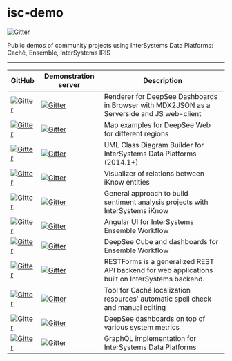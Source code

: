 # isc-demo

[![Gitter](https://img.shields.io/badge/chat-on%20telegram-blue.svg)](https://t.me/joinchat/FoZ4M0wkke0oaak2PzPZMg)

Public demos of community projects using InterSystems Data Platforms: Caché, Ensemble, InterSystems IRIS

-----------

GitHub|Demonstration server|Description
----|----|----
[![Gitter](https://img.shields.io/badge/Repo-DeepSeeWeb-green.svg)](https://github.com/intersystems-ru/DeepSeeWeb)|[![Gitter](https://img.shields.io/badge/Demo-DeepSeeWeb-blue.svg)](http://37.139.6.217:57773/dsw/index.html#!/?ns=SAMPLES)|Renderer for DeepSee Dashboards in Browser with MDX2JSON as a Serverside and JS web-client
[![Gitter](https://img.shields.io/badge/Repo-DeepSeeMaps-green.svg)](https://github.com/intersystems-ru/DeepSeeMaps)|[![Gitter](https://img.shields.io/badge/Demo-DeepSeeMaps-blue.svg)](http://37.139.6.217:57773/dsw/index.html#!/?ns=DSWMAP)|Map examples for DeepSee Web for different regions
[![Gitter](https://img.shields.io/badge/Repo-ClassExplorer-green.svg)](https://github.com/intersystems-ru/ClassExplorer)|[![Gitter](https://img.shields.io/badge/Demo-ClassExplorer-blue.svg)](http://37.139.6.217:57773/ClassExplorer/)|UML Class Diagram Builder for InterSystems Data Platforms (2014.1+)
[![Gitter](https://img.shields.io/badge/Repo-iKnow%20Browser-green.svg)](https://github.com/intersystems-ru/iknow-entity-browser)|[![Gitter](https://img.shields.io/badge/Demo-iKnow%20Browser-blue.svg)](http://37.139.6.217:57773/EntityBrowser/)|Visualizer of relations between iKnow entities
[![Gitter](https://img.shields.io/badge/Repo-iKRA-green.svg)](https://github.com/intersystems-ru/iKRA)|[![Gitter](https://img.shields.io/badge/Demo-iKRA-blue.svg)](http://37.139.6.217:57773/csp/ikra/index.csp)|General approach to build sentiment analysis projects with InterSystems iKnow
[![Gitter](https://img.shields.io/badge/Repo-EnsembleWorkflowUI-green.svg)](https://github.com/intersystems-ru/EnsembleWorkflowUI)|[![Gitter](https://img.shields.io/badge/Demo-EnsembleWorkflowUI-blue.svg)](http://37.139.6.217:57773/ewui/index.csp#/tasks)|Angular UI for InterSystems Ensemble Workflow
[![Gitter](https://img.shields.io/badge/Repo-EnsembleWorkflowBI-green.svg)](https://github.com/intersystems-ru/EnsembleWorkflowBI)|[![Gitter](https://img.shields.io/badge/Demo-EnsembleWorkflowBI-blue.svg)](http://37.139.6.217:57773/dsw/index.html#!/d/Workflow/Workflow.dashboard?ns=ENSDEMO)|DeepSee Cube and dashboards for Ensemble Workflow
[![Gitter](https://img.shields.io/badge/Repo-RESTForms-green.svg)](https://github.com/intersystems-ru/RESTForms)|[![Gitter](https://img.shields.io/badge/Demo-RESTForms-blue.svg)](http://37.139.6.217:57773/formsui/index.html)|RESTForms is a generalized REST API backend for web applications built on InterSystems backend.
[![Gitter](https://img.shields.io/badge/Repo-CLM-green.svg)](https://github.com/intersystems-ru/cache-localization-manager)|[![Gitter](https://img.shields.io/badge/Demo-CLM-blue.svg)](http://37.139.6.217:57773/csp/clm/index.csp)|Tool for Caché localization resources' automatic spell check and manual editing
[![Gitter](https://img.shields.io/badge/Repo-SYSMON-green.svg)](https://github.com/intersystems-ru/deepsee-sysmon-dashboards)|[![Gitter](https://img.shields.io/badge/Demo-SYSMON-blue.svg)](http://37.139.6.217:57773/dsw/index.html#!/?ns=SYSMON)|DeepSee dashboards on top of various system metrics
[![Gitter](https://img.shields.io/badge/Repo-GraphiQL%20&%20GraphQL-green.svg)](https://github.com/intersystems-community/GraphQL)|[![Gitter](https://img.shields.io/badge/Demo-GraphiQL%20&%20GraphQL-blue.svg)](http://37.139.6.217:57773/graphiql/index.html)|GraphQL implementation for InterSystems Data Platforms
